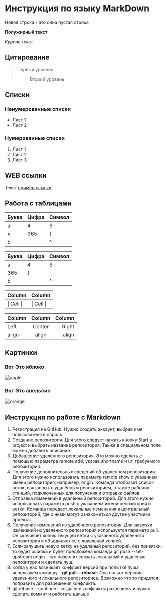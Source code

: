 # Инструкция по языку MarkDown

Новая строка - это олна пустая строка

**Полужирный текст**

*Курсив текст*

## Цитирование
> Первый уровень
>> Второй уровень

## Списки
### Ненумерованные списки
* Лист 1
* Лист 2
### Нумерованные списки
1. Лист 1
2. Лист 2
3. Лист 3

## WEB ссылки
Текст [пример ссылки](http.example.com "Всплывающая подсказка")

## Работа с таблицами

Буква | Цифра | Символ
------ | ------|----------
a      | 4     | $
x      | 365    | (
b      |       | ^  

Буква|Цифра|Символ
---|---|---
a|4|$
 |365|(
b| |^  

Column | Column
------ | ------
\| Cell \|| \| Cell \|  


Column | Column | Column
:----- | :----: | -----:
Left   | Center | Right
align  | align  | align

## Картинки

### Вот Это яблоко

![apple](apple.jpg)

### Вот Это апельсин

![orange](orange.png)

## Инструкция по работе с Markdown

1. Регистрация на GitHub. Нужно создать аккаунт, выбрав имя пользователя и пароль. 
2. Создание репозитория. Для этого следует нажать кнопку Start a project и выбрать название репозитория. Также в специальном поле можно добавить описание. 
3. Добавление удалённого репозитория. Это можно сделать с помощью параметра remote add, указав shortname и url требуемого репозитория.
4. Получение дополнительных сведений об удалённом репозитории. Для этого нужно использовать параметр remote show с указанием имени репозитория, например, origin. Команда отобразит список веток, связанных с удалённым репозиторием, а также рабочих станций, подключённых для получения и отправки файлов. 
5. Отправка изменений в удалённый репозиторий. Для этого нужно использовать параметр push с указанием имени репозитория и ветки. Команда передаст локальные изменения в центральный репозиторий, где с ними могут ознакомиться другие участники проекта. 
6. Получение изменений из удалённого репозитория. Для загрузки изменений из удалённого репозитория используется параметр pull. Он скачивает копию текущей ветки с указанного удалённого репозитория и объединяет её с локальной копией.
7. Если запушить новую ветку на удаленый репозиторий, без привязки, то будет ошибка и будет предложена команда git push --set-upstream origin <branch name> - что позволит связать локальный и удаленые репозитории и сделать пуш.
8. Когда у нас возникает конфликт версий при попытке пуша используем команду - **git pull —rebase.** Она сольет версиис удаленного и локального репозиториев. Возможно что то придется поправить для разрешения конфликта.
9. git rebase --continue - когда все конфликты разрешены и нужно сделать коммит и работать дальше
